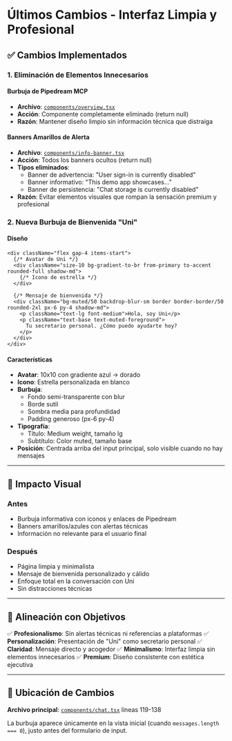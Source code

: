 # Últimos Cambios - Interfaz Limpia y Profesional

## ✅ Cambios Implementados

### 1. Eliminación de Elementos Innecesarios

#### Burbuja de Pipedream MCP
- **Archivo**: [`components/overview.tsx`](components/overview.tsx)
- **Acción**: Componente completamente eliminado (return null)
- **Razón**: Mantener diseño limpio sin información técnica que distraiga

#### Banners Amarillos de Alerta
- **Archivo**: [`components/info-banner.tsx`](components/info-banner.tsx)
- **Acción**: Todos los banners ocultos (return null)
- **Tipos eliminados**:
  - Banner de advertencia: "User sign-in is currently disabled"
  - Banner informativo: "This demo app showcases..."
  - Banner de persistencia: "Chat storage is currently disabled"
- **Razón**: Evitar elementos visuales que rompan la sensación premium y profesional

### 2. Nueva Burbuja de Bienvenida "Uni"

#### Diseño
```tsx
<div className="flex gap-4 items-start">
  {/* Avatar de Uni */}
  <div className="size-10 bg-gradient-to-br from-primary to-accent rounded-full shadow-md">
    {/* Icono de estrella */}
  </div>

  {/* Mensaje de bienvenida */}
  <div className="bg-muted/50 backdrop-blur-sm border border-border/50 rounded-2xl px-6 py-4 shadow-md">
    <p className="text-lg font-medium">Hola, soy Uni</p>
    <p className="text-base text-muted-foreground">
      Tu secretario personal. ¿Cómo puedo ayudarte hoy?
    </p>
  </div>
</div>
```

#### Características
- **Avatar**: 10x10 con gradiente azul → dorado
- **Icono**: Estrella personalizada en blanco
- **Burbuja**:
  - Fondo semi-transparente con blur
  - Borde sutil
  - Sombra media para profundidad
  - Padding generoso (px-6 py-4)
- **Tipografía**:
  - Título: Medium weight, tamaño lg
  - Subtítulo: Color muted, tamaño base
- **Posición**: Centrada arriba del input principal, solo visible cuando no hay mensajes

---

## 🎯 Impacto Visual

### Antes
- Burbuja informativa con iconos y enlaces de Pipedream
- Banners amarillos/azules con alertas técnicas
- Información no relevante para el usuario final

### Después
- Página limpia y minimalista
- Mensaje de bienvenida personalizado y cálido
- Enfoque total en la conversación con Uni
- Sin distracciones técnicas

---

## 💼 Alineación con Objetivos

✅ **Profesionalismo**: Sin alertas técnicas ni referencias a plataformas
✅ **Personalización**: Presentación de "Uni" como secretario personal
✅ **Claridad**: Mensaje directo y acogedor
✅ **Minimalismo**: Interfaz limpia sin elementos innecesarios
✅ **Premium**: Diseño consistente con estética ejecutiva

---

## 📍 Ubicación de Cambios

**Archivo principal**: [`components/chat.tsx`](components/chat.tsx) líneas 119-138

La burbuja aparece únicamente en la vista inicial (cuando `messages.length === 0`), justo antes del formulario de input.
